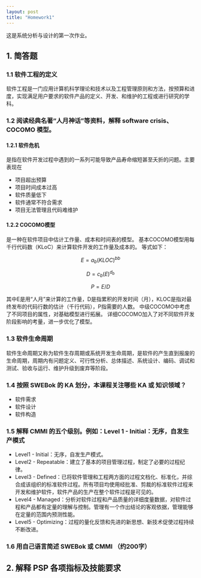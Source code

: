 ```yaml
---
layout: post
title: "Homework1"
---
```

这是系统分析与设计的第一次作业。

## 1. 简答题
### 1.1 软件工程的定义
软件工程是一门应用计算机科学理论和技术以及工程管理原则和方法，按预算和进度，实现满足用户要求的软件产品的定义、开发、和维护的工程或进行研究的学科。

### 1.2 阅读经典名著“人月神话”等资料，解释 software crisis、COCOMO 模型。
#### 1.2.1 软件危机
是指在软件开发过程中遇到的一系列可能导致产品寿命缩短甚至夭折的问题。主要表现在
- 项目超出预算
- 项目时间成本过高
- 软件质量低下
- 软件通常不符合需求
- 项目无法管理且代码难维护

#### 1.2.2 COCOMO模型
是一种在软件项目中估计工作量、成本和时间表的模型。
基本COCOMO模型用每千行代码数（KLoC）来计算软件开发的工作量及成本的。
等式如下：

$$E = a_b(KLOC)^{bb}$$

$$D = c_b(E)^{d_b}$$

$$P = E / D$$

其中E是用“人月”来计算的工作量，D是指累积的开发时间（月），KLOC是指对最终发布的代码行数的估计（千行代码），P指需要的人数。
中级COCOMO中考虑了不同项目的属性，对基础模型进行拓展。
详细COCOMO加入了对不同软件开发阶段影响的考量，进一步优化了模型。

### 1.3 软件生命周期
软件生命周期又称为软件生存周期或系统开发生命周期，是软件的产生直到报废的生命周期，周期内有问题定义、可行性分析、总体描述、系统设计、编码、调试和测试、验收与运行、维护升级到废弃等阶段。

### 1.4 按照 SWEBok 的 KA 划分，本课程关注哪些 KA 或 知识领域？
- 软件需求
- 软件设计
- 软件构造

### 1.5 解释 CMMI 的五个级别。例如：Level 1 - Initial：无序，自发生产模式
- Level1 - Initial：无序，自发生产模式。
- Level2 - Repeatable：建立了基本的项目管理过程，制定了必要的过程纪律。
- Level3 - Defined：已将软件管理和工程两方面的过程文档化、标准化，并综合成该组织的标准软件过程。所有项目均使用经批准、剪裁的标准软件过程来开发和维护软件，软件产品的生产在整个软件过程是可见的。
- Level4 - Managed：分析对软件过程和产品质量的详细度量数据，对软件过程和产品都有定量的理解与控制。管理有一个作出结论的客观依据，管理能够在定量的范围内预测性能。
- Level5 - Optimizing：过程的量化反馈和先进的新思想、新技术促使过程持续不断改进。

### 1.6 用自己语言简述 SWEBok 或 CMMI （约200字）


## 2. 解释 PSP 各项指标及技能要求